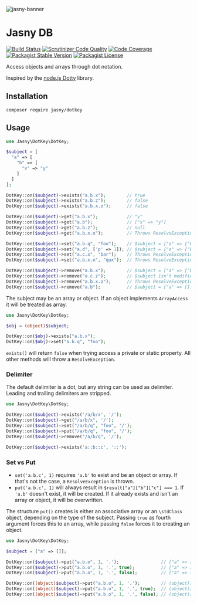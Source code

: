 ![jasny-banner](https://user-images.githubusercontent.com/100821/62123924-4c501c80-b2c9-11e9-9677-2ebc21d9b713.png)

Jasny DB
========

[![Build Status](https://secure.travis-ci.org/jasny/dotkey.png?branch=master)](http://travis-ci.org/jasny/dotkey)
[![Scrutinizer Code Quality](https://scrutinizer-ci.com/g/jasny/dotkey/badges/quality-score.png?b=master)](https://scrutinizer-ci.com/g/jasny/dotkey/?branch=master)
[![Code Coverage](https://scrutinizer-ci.com/g/jasny/dotkey/badges/coverage.png?b=master)](https://scrutinizer-ci.com/g/jasny/dotkey/?branch=master)
[![Packagist Stable Version](https://img.shields.io/packagist/v/jasny/dotkey.svg)](https://packagist.org/packages/jasny/dotkey)
[![Packagist License](https://img.shields.io/packagist/l/jasny/dotkey.svg)](https://packagist.org/packages/jasny/dotkey)

Access objects and arrays through dot notation.

Inspired by the [node.js Dotty](https://github.com/deoxxa/dotty) library.


Installation
---

    composer require jasny/dotkey

Usage
---

```php
use Jasny\DotKey\DotKey;

$subject = [
  "a" => [
    "b" => [
      "x" => "y"
    ]
  ]
];

DotKey::on($subject)->exists("a.b.x");        // true
DotKey::on($subject)->exists("a.b.z");        // false
DotKey::on($subject)->exists("a.b.x.o");      // false

DotKey::on($subject)->get("a.b.x");           // "y"
DotKey::on($subject)->get("a.b");             // ["x" => "y"]
DotKey::on($subject)->get("a.b.z");           // null
DotKey::on($subject)->get("a.b.x.o");         // Throws ResolveException because a.b.x is a string

DotKey::on($subject)->set("a.b.q", "foo");    // $subject = ["a" => ["b" => ["x" => "y", "q" => "foo"]]] 
DotKey::on($subject)->set("a.d", ['p' => 1]); // $subject = ["a" => ["b" => ["x" => "y"]], "d" => ["p" => 1]]
DotKey::on($subject)->set("a.c.x", "bar");    // Throws ResolveException because a.c doesn't exist
DotKey::on($subject)->set("a.b.x.o", "qux");  // Throws ResolveException because a.b.x is a string

DotKey::on($subject)->remove("a.b.x");        // $subject = ["a" => ["b" => []]]
DotKey::on($subject)->remove("a.c.z");        // $subject isn't modified
DotKey::on($subject)->remove("a.b.x.o");      // Throws ResolveException because a.b.x is a string
DotKey::on($subject)->remove("a.b");          // $subject = ["a" => []]
```

The subject may be an array or object. If an object implements `ArrayAccess` it will be treated as array.

```php
use Jasny\DotKey\DotKey;

$obj = (object)$subject;

DotKey::on($obj)->exists("a.b.x");
DotKey::on($obj)->set("a.b.q", "foo");
```

`exists()` will return `false` when trying access a private or static property. All other methods will throw a
`ResolveException`.

### Delimiter

The default delimiter is a dot, but any string can be used as delimiter. Leading and trailing delimiters are stripped.

```php
use Jasny\DotKey\DotKey;

DotKey::on($subject)->exists('/a/b/x', '/');
DotKey::on($subject)->get("/a/b/x", '/');
DotKey::on($subject)->set("/a/b/q", "foo", '/');
DotKey::on($subject)->put("/a/b/q", "foo", '/');
DotKey::on($subject)->remove("/a/b/q", '/');

DotKey::on($subject)->exists('a::b::c', '::');
```

### Set vs Put

* `set('a.b.c', 1)` requires `'a.b'` to exist and be an object or array. If that's not the case, a `ResolveException` is
thrown.
* `put('a.b.c', 1)` will always result in `$result["a"]["b"]["c"] === 1`. If `'a.b'` doesn't exist, it will be created.
If it already exists and isn't an array or object, it will be overwritten.

The structure `put()` creates is either an associative array or an `\stdClass` object, depending on the type of the
subject. Passing `true` as fourth argument forces this to an array, while passing `false` forces it to creating an
object.

```php
use Jasny\DotKey\DotKey;

$subject = ["a" => []];

DotKey::on($subject)->put("a.b.o", 1, '.');                // ["a" => ["b" => ["o" => 1]]]
DotKey::on($subject)->put("a.b.o", 1, '.', true);          // ["a" => ["b" => ["o" => 1]]]
DotKey::on($subject)->put("a.b.o", 1, '.', false);         // ["a" => (object)["b" => (object)["o" => 1]]]

DotKey::on((object)$subject)->put("a.b.o", 1, '.');        // (object)["a" => (object)["b" => (object)["o" => 1]]]
DotKey::on((object)$subject)->put("a.b.o", 1, '.', true);  // (object)["a" => ["b" => ["o" => 1]]]
DotKey::on((object)$subject)->put("a.b.o", 1, '.', false); // (object)["a" => (object)["b" => (object)["o" => 1]]]
```
